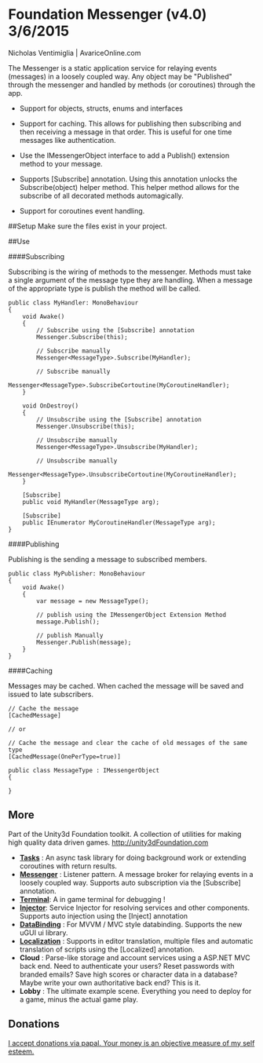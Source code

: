 # Foundation Messenger (v4.0) 3/6/2015

Nicholas Ventimiglia | AvariceOnline.com

The Messenger is a static application service for relaying events (messages)
in a loosely coupled way. Any object may be "Published" through the messenger
and handled by methods (or coroutines) through the app.

- Support for objects, structs, enums and interfaces

- Support for caching. This allows for publishing then subscribing and then receiving
  a message in that order. This is useful for one time messages like authentication.

- Use the IMessengerObject interface to add a Publish() extension method to your message.

- Supports [Subscribe] annotation. Using this annotation unlocks the Subscribe(object) helper method.
  This helper method allows for the subscribe of all decorated methods automagically.
  
- Support for coroutines event handling.


##Setup
Make sure the files exist in your project.

##Use

####Subscribing

Subscribing is the wiring of methods to the messenger. Methods must take a single
argument of the message type they are handling. When a message of the appropriate type
is publish the method will be called.

    public class MyHandler: MonoBehaviour
    {
        void Awake()
        {
            // Subscribe using the [Subscribe] annotation
            Messenger.Subscribe(this);
			
			// Subscribe manually
            Messenger<MessageType>.Subscribe(MyHandler);
						
            // Subscribe manually
            Messenger<MessageType>.SubscribeCortoutine(MyCoroutineHandler);
        }

        void OnDestroy()
        {
            // Unsubscribe using the [Subscribe] annotation
            Messenger.Unsubscribe(this);
			
			// Unsubscribe manually
            Messenger<MessageType>.Unsubscribe(MyHandler);
						
            // Unsubscribe manually
            Messenger<MessageType>.UnsubscribeCortoutine(MyCoroutineHandler);
        }

		[Subscribe]
		public void MyHandler(MessageType arg);

		[Subscribe]
		public IEnumerator MyCoroutineHandler(MessageType arg);
	}

####Publishing

Publishing is the sending a message to subscribed members.

    public class MyPublisher: MonoBehaviour
    {
        void Awake()
        {
			var message = new MessageType();

			// publish using the IMessengerObject Extension Method
			message.Publish();

			// publish Manually
			Messenger.Publish(message);
        }
	}

####Caching

Messages may be cached. When cached the message will be saved and issued to late subscribers.

	// Cache the message
	[CachedMessage]

	// or

	// Cache the message and clear the cache of old messages of the same type
	[CachedMessage(OnePerType=true)]

    public class MessageType : IMessengerObject
    {

	}

## More

Part of the Unity3d Foundation toolkit. A collection of utilities for making high quality data driven games. http://unity3dFoundation.com

- [**Tasks**](https://github.com/NVentimiglia/Unity3d-Async-Task) : An async task library for doing background work or extending coroutines with return results.
- [**Messenger**](https://github.com/NVentimiglia/Unity3d-Event-Messenger) : Listener pattern. A message broker for relaying events in a loosely coupled way. Supports auto subscription via the [Subscribe] annotation.
- [**Terminal**](https://github.com/NVentimiglia/Unity3d-uGUI-Terminal): A in game terminal for debugging !
- [**Injector**](https://github.com/NVentimiglia/Unity3d-Service-Injector): Service Injector for resolving services and other components. Supports auto injection using the [Inject] annotation
- [**DataBinding**](https://github.com/NVentimiglia/Unity3d-Databinding-Mvvm-Mvc) : For MVVM / MVC style databinding. Supports the new uGUI ui library.
- [**Localization**](https://github.com/NVentimiglia/Unity3d-Localization)   : Supports in editor translation, multiple files and automatic translation of scripts using the [Localized] annotation.
- **Cloud** : Parse-like storage and account services using a ASP.NET MVC back end. Need to authenticate your users? Reset passwords with branded emails? Save high scores or character data in a database? Maybe write your own authoritative back end? This is it.
- **Lobby** : The ultimate example scene. Everything you need to deploy for a game, minus the actual game play.

## Donations
[I accept donations via papal. Your money is an objective measure of my self esteem.](https://www.paypal.com/us/cgi-bin/webscr?cmd=_send-money&nav=1&email=nick@simplesys.us)
